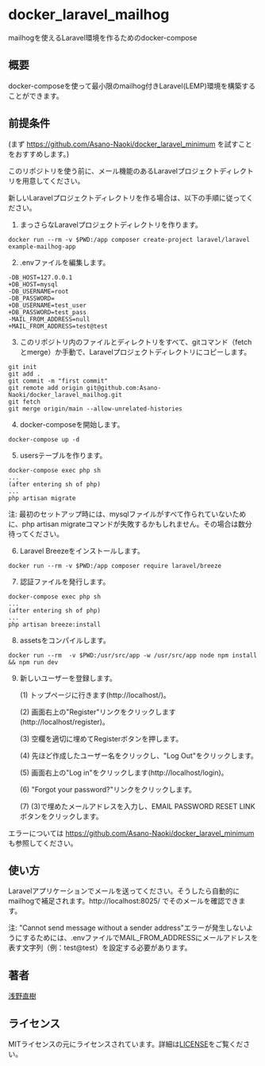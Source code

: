# docker_laravel_mailhog
mailhogを使えるLaravel環境を作るためのdocker-compose

## 概要
docker-composeを使って最小限のmailhog付きLaravel(LEMP)環境を構築することができます。

## 前提条件
(まず https://github.com/Asano-Naoki/docker_laravel_minimum を試すことをおすすめします。)

このリポジトリを使う前に、メール機能のあるLaravelプロジェクトディレクトリを用意してください。

新しいLaravelプロジェクトディレクトリを作る場合は、以下の手順に従ってください。
1. まっさらなLaravelプロジェクトディレクトリを作ります。
```
docker run --rm -v $PWD:/app composer create-project laravel/laravel example-mailhog-app
```
2. .envファイルを編集します。
```
-DB_HOST=127.0.0.1
+DB_HOST=mysql
-DB_USERNAME=root
-DB_PASSWORD=
+DB_USERNAME=test_user
+DB_PASSWORD=test_pass
-MAIL_FROM_ADDRESS=null
+MAIL_FROM_ADDRESS=test@test
```
3. このリポジトリ内のファイルとディレクトリをすべて、gitコマンド（fetchとmerge）か手動で、Laravelプロジェクトディレクトリにコピーします。
```
git init
git add .
git commit -m "first commit"
git remote add origin git@github.com:Asano-Naoki/docker_laravel_mailhog.git
git fetch
git merge origin/main --allow-unrelated-histories
```
4. docker-composeを開始します。
```
docker-compose up -d
```
5. usersテーブルを作ります。
```
docker-compose exec php sh
...
(after entering sh of php)
...
php artisan migrate
```
注:
最初のセットアップ時には、mysqlファイルがすべて作られていないために、php artisan migrateコマンドが失敗するかもしれません。その場合は数分待ってください。

6. Laravel Breezeをインストールします。
```
docker run --rm -v $PWD:/app composer require laravel/breeze
```
7. 認証ファイルを発行します。
```
docker-compose exec php sh
...
(after entering sh of php)
...
php artisan breeze:install
```
8. assetsをコンパイルします。
```
docker run --rm  -v $PWD:/usr/src/app -w /usr/src/app node npm install && npm run dev
```
9. 新しいユーザーを登録します。

    (1) トップページに行きます(http://localhost/)。 

    (2) 画面右上の"Register"リンクをクリックします(http://localhost/register)。

    (3) 空欄を適切に埋めてRegisterボタンを押します。

    (4) 先ほど作成したユーザー名をクリックし、"Log Out"をクリックします。

    (5) 画面右上の"Log in"をクリックします(http://localhost/login)。

    (6) "Forgot your password?"リンクをクリックします。

    (7) (3)で埋めたメールアドレスを入力し、EMAIL PASSWORD RESET LINKボタンをクリックします。

エラーについては https://github.com/Asano-Naoki/docker_laravel_minimum も参照してください。



## 使い方
Laravelアプリケーションでメールを送ってください。そうしたら自動的にmailhogで補足されます。http://localhost:8025/ でそのメールを確認できます。

注:
"Cannot send message without a sender address"エラーが発生しないようにするためには、.envファイルでMAIL_FROM_ADDRESSにメールアドレスを表す文字列（例：test@test）を設定する必要があります。


## 著者
[浅野直樹](https://asanonaoki.com/blog/)


## ライセンス
MITライセンスの元にライセンスされています。詳細は[LICENSE](/LICENSE)をご覧ください。



